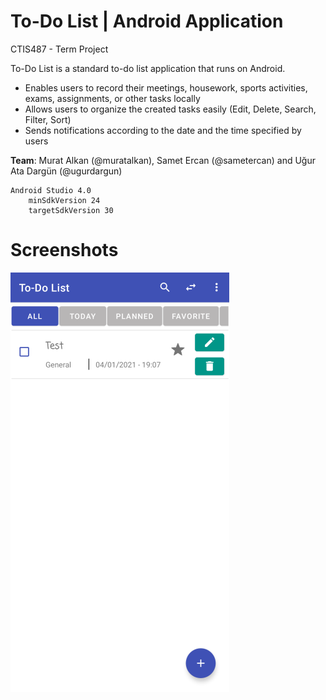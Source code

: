 # To-Do List | Android Application
CTIS487 - Term Project

To-Do List is a standard to-do list application that runs on Android.
- Enables users to record their meetings, housework, sports activities, exams, assignments, or other tasks locally
- Allows users to organize the created tasks easily (Edit, Delete, Search, Filter, Sort)
- Sends notifications according to the date and the time specified by users

**Team**: Murat Alkan (@muratalkan), Samet Ercan (@sametercan) and Uğur Ata Dargün (@ugurdargun)

    Android Studio 4.0
        minSdkVersion 24
        targetSdkVersion 30
        
# Screenshots

<kbd>
    
![Main01](/assets/main.png)
    
</kbd>
